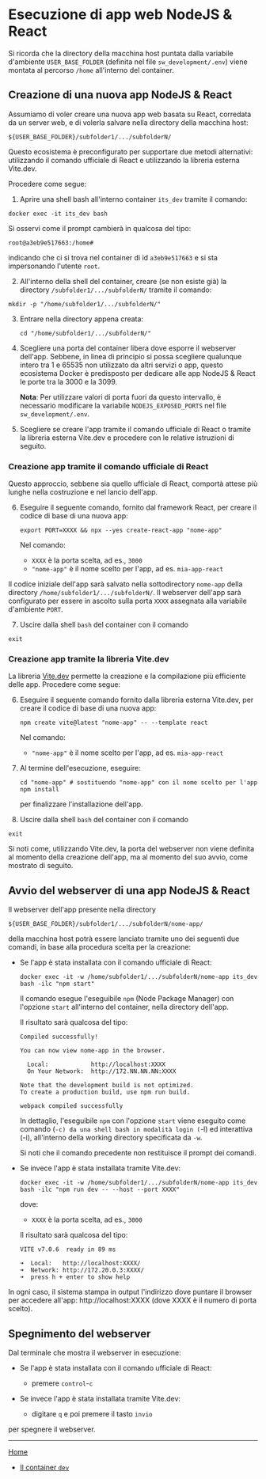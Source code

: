 # Esecuzione di app web NodeJS & React #

Si ricorda che la directory della macchina host puntata dalla variabile d'ambiente `USER_BASE_FOLDER` (definita nel file `sw_development/.env`) viene montata al percorso `/home` all'interno del container.


## Creazione di una nuova app NodeJS & React ##
Assumiamo di voler creare una nuova app web basata su React, corredata da un server web, e di volerla salvare nella directory della macchina host: 
```
${USER_BASE_FOLDER}/subfolder1/.../subfolderN/
```

Questo ecosistema è preconfigurato per supportare due metodi alternativi: utilizzando il comando ufficiale di React e utilizzando la libreria esterna Vite.dev.

Procedere come segue:

1. Aprire una shell bash all'interno container `its_dev` tramite il comando:
```
docker exec -it its_dev bash
```

Si osservi come il prompt cambierà in qualcosa del tipo:
```
root@a3eb9e517663:/home#
```

indicando che ci si trova nel container di id `a3eb9e517663` e si sta impersonando l'utente `root`.


2. All'interno della shell del container, creare (se non esiste già) la directory `/subfolder1/.../subfolderN/` tramite il comando:
```
mkdir -p "/home/subfolder1/.../subfolderN/"
```

3. Entrare nella directory appena creata:
    ```
    cd "/home/subfolder1/.../subfolderN/"
    ```

4. Scegliere una porta del container libera dove esporre il webserver dell'app. 
Sebbene, in linea di principio si possa scegliere qualunque intero tra 1 e 65535 non utilizzato da altri servizi o app, questo ecosistema Docker è predisposto per dedicare alle app NodeJS & React le porte tra la 3000 e la 3099.

    **Nota**: Per utilizzare valori di porta fuori da questo intervallo, è necessario modificare la variabile `NODEJS_EXPOSED_PORTS` nel file `sw_development/.env`.


5. Scegliere se creare l'app tramite il comando ufficiale di React o tramite la libreria esterna Vite.dev e procedere con le relative istruzioni di seguito.


### Creazione app tramite il comando ufficiale di React ###

Questo approccio, sebbene sia quello ufficiale di React, comportà attese più lunghe nella costruzione e nel lancio dell'app.


6. Eseguire il seguente comando, fornito dal framework React, per creare il codice di base di una nuova app:

    ```
    export PORT=XXXX && npx --yes create-react-app "nome-app"
    ```

    Nel comando:
     * `XXXX` è la porta scelta, ad es., `3000`
     * `"nome-app"` è il nome scelto per l'app, ad es. `mia-app-react`

Il codice iniziale dell'app sarà salvato nella sottodirectory `nome-app` della directory `/home/subfolder1/.../subfolderN/`. 
Il webserver dell'app sarà configurato per essere in ascolto sulla porta `XXXX` assegnata alla variabile d'ambiente `PORT`.

7. Uscire dalla shell `bash` del container con il comando
```
exit
```


### Creazione app tramite la libreria Vite.dev ###

La libreria [Vite.dev](https://vite.dev/) permette la creazione e la compilazione più efficiente delle app.
Procedere come segue:

6. Eseguire il seguente comando fornito dalla libreria esterna Vite.dev, per creare il codice di base di una nuova app:

    ```
    npm create vite@latest "nome-app" -- --template react
    ```

    Nel comando:
     * `"nome-app"` è il nome scelto per l'app, ad es. `mia-app-react`

7. Al termine dell'esecuzione, eseguire:
    ```
    cd "nome-app" # sostituendo "nome-app" con il nome scelto per l'app
    npm install
    ```
    per finalizzare l'installazione dell'app.

8. Uscire dalla shell `bash` del container con il comando
```
exit
```

Si noti come, utilizzando Vite.dev, la porta del webserver non viene definita al momento della creazione dell'app, ma al momento del suo avvio, come mostrato di seguito.


## Avvio del webserver di una app NodeJS & React ##

Il webserver dell'app presente nella directory 
```
${USER_BASE_FOLDER}/subfolder1/.../subfolderN/nome-app/
```
della macchina host potrà essere lanciato tramite uno dei seguenti due comandi, in base alla procedura scelta per la creazione:

  * Se l'app è stata installata con il comando ufficiale di React:
    ```
    docker exec -it -w /home/subfolder1/.../subfolderN/nome-app its_dev bash -ilc "npm start"
    ```

    Il comando esegue l'eseguibile `npm` (Node Package Manager) con l'opzione `start` all'interno del container, nella directory dell'app.

    Il risultato sarà qualcosa del tipo:
    ```
    Compiled successfully!

    You can now view nome-app in the browser.

      Local:            http://localhost:XXXX
      On Your Network:  http://172.NN.NN.NN:XXXX

    Note that the development build is not optimized.
    To create a production build, use npm run build.

    webpack compiled successfully
    ```

    In dettaglio, l'eseguibile `npm` con l'opzione `start` viene eseguito come comando (`-c) da una shell bash in modalità login (`-l) ed interattiva (-i), all'interno della working directory specificata da `-w`.

    Si noti che il comando precedente non restituisce il prompt dei comandi. 



  * Se invece l'app è stata installata tramite Vite.dev:
    ```
    docker exec -it -w /home/subfolder1/.../subfolderN/nome-app its_dev bash -ilc "npm run dev -- --host --port XXXX"
    ```

    dove:
    * `XXXX` è la porta scelta, ad es., `3000`

    Il risultato sarà qualcosa del tipo:
    ```    
    VITE v7.0.6  ready in 89 ms

    ➜  Local:   http://localhost:XXXX/
    ➜  Network: http://172.20.0.3:XXXX/
    ➜  press h + enter to show help
    ```

In ogni caso, il sistema stampa in output l'indirizzo dove puntare il browser per accedere all'app: http://localhost:XXXX (dove XXXX è il numero di porta scelto).

## Spegnimento del webserver ##

Dal terminale che mostra il webserver in esecuzione: 

* Se l'app è stata installata con il comando ufficiale di React:
  * premere `control`-`c`

* Se invece l'app è stata installata tramite Vite.dev:
  * digitare `q` e poi premere il tasto `invio`

per spegnere il webserver.

---------

[Home](../README.md)
 * [Il container `dev`](./README.md)
